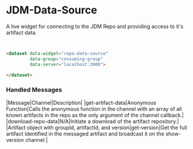 JDM-Data-Source
===============

A live widget for connecting to the JDM Repo and providing access to it's artifact data.


```html


<dataset data-widget="repo-data-source"
         data-group="consuming-group"
		 data-server="localhost:3000">

</dataset>


```


### Handled Messages

|Message|Channel|Description|
|get-artifact-data|Anonymous Function|Calls the anonymous function in the channel with an array of all known artifacts in the repo as the only argument of the channel callback.|
|download-repo-data|N/A|Initiate a download of the artifact repository.|
|Artifact object with groupId, artifactId, and version|get-version|Get the full artifact identified in the messaged artifact and broadcast it on the show-version channel.|
